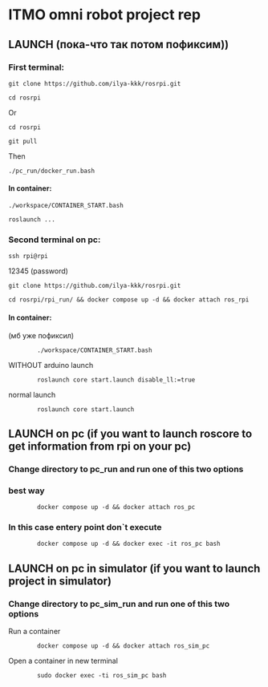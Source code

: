 # ITMO omni robot project rep

## LAUNCH  (пока-что так потом пофиксим))

### First terminal: 
```
git clone https://github.com/ilya-kkk/rosrpi.git
```
```
cd rosrpi
```
  Or 
```
cd rosrpi
```
```
git pull
```
Then
```
./pc_run/docker_run.bash 
```

 #### In container:
 ```
 ./workspace/CONTAINER_START.bash 
```
```
roslaunch ...
```

### Second terminal on pc:
```
ssh rpi@rpi
```
  12345 (password)

```
git clone https://github.com/ilya-kkk/rosrpi.git
```
```
cd rosrpi/rpi_run/ && docker compose up -d && docker attach ros_rpi
```

  #### In container:
(мб уже пофиксил)
```
        ./workspace/CONTAINER_START.bash 
```
WITHOUT arduino launch 
```
        roslaunch core start.launch disable_ll:=true
```
normal launch
```
        roslaunch core start.launch 
```
## LAUNCH on pc (if you want to launch roscore to get information from rpi on your pc)
### Change directory to pc_run and run one of this two options
### best way
```
        docker compose up -d && docker attach ros_pc
```
### In this case entery point don`t execute 
```
        docker compose up -d && docker exec -it ros_pc bash
```

## LAUNCH on pc in simulator (if you want to launch project in simulator)

### Change directory to pc_sim_run and run one of this two options
Run a container
```
        docker compose up -d && docker attach ros_sim_pc
```
Open a container in new terminal
```
        sudo docker exec -ti ros_sim_pc bash
```